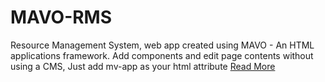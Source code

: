 # MAVO-RMS
Resource Management System, web app created using MAVO - An HTML applications framework.
Add components and edit page contents without using a CMS, Just add mv-app as your html attribute
[Read More](https://www.smashingmagazine.com/2017/05/introducing-mavo/?utm_source=frontendfocus&utm_medium=email)

